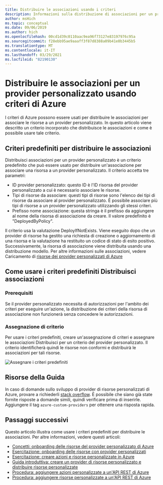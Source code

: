 ```yaml
---
title: Distribuire le associazioni usando i criteri
description: Informazioni sulla distribuzione di associazioni per un provider personalizzato con il servizio criteri di Azure.
author: msHich
ms.topic: conceptual
ms.date: 09/06/2019
ms.author: hich
ms.openlocfilehash: 00cd1d39c0110aac9ea96f73127e83197976c95a
ms.sourcegitcommit: f28ebb95ae9aaaff3f87d8388a09b41e0b3445b5
ms.translationtype: MT
ms.contentlocale: it-IT
ms.lasthandoff: 03/29/2021
ms.locfileid: "82190130"
---
```

# <a name="deploy-associations-for-a-custom-provider-using-azure-policy"></a>Distribuire le associazioni per un provider personalizzato usando criteri di Azure

I criteri di Azure possono essere usati per distribuire le associazioni per associare le risorse a un provider personalizzato. In questo articolo viene descritto un criterio incorporato che distribuisce le associazioni e come è possibile usare tale criterio.

## <a name="built-in-policy-to-deploy-associations"></a>Criteri predefiniti per distribuire le associazioni

Distribuisci associazioni per un provider personalizzato è un criterio predefinito che può essere usato per distribuire un'associazione per associare una risorsa a un provider personalizzato. Il criterio accetta tre parametri:

- ID provider personalizzato: questo ID è l'ID risorsa del provider personalizzato a cui è necessario associare le risorse.
- Tipi di risorse da associare: questi tipi di risorse sono l'elenco dei tipi di risorse da associare al provider personalizzato. È possibile associare più tipi di risorse a un provider personalizzato utilizzando gli stessi criteri.
- Prefisso nome associazione: questa stringa è il prefisso da aggiungere al nome della risorsa di associazione da creare. Il valore predefinito è "DeployedByPolicy".

Il criterio usa la valutazione DeployIfNotExists. Viene eseguito dopo che un provider di risorse ha gestito una richiesta di creazione o aggiornamento di una risorsa e la valutazione ha restituito un codice di stato di esito positivo. Successivamente, la risorsa di associazione viene distribuita usando una distribuzione modello.
Per altre informazioni sulle associazioni, vedere Caricamento di [risorse dei provider personalizzati di Azure](./concepts-resource-onboarding.md)

## <a name="how-to-use-the-deploy-associations-built-in-policy"></a>Come usare i criteri predefiniti Distribuisci associazioni 

### <a name="prerequisites"></a>Prerequisiti
Se il provider personalizzato necessita di autorizzazioni per l'ambito dei criteri per eseguire un'azione, la distribuzione dei criteri della risorsa di associazione non funzionerà senza concedere le autorizzazioni.

### <a name="policy-assignment"></a>Assegnazione di criterio
Per usare i criteri predefiniti, creare un'assegnazione di criteri e assegnare le associazioni Distribuisci per un criterio del provider personalizzato. Il criterio identificherà quindi le risorse non conformi e distribuirà le associazioni per tali risorse.

![Assegnare i criteri predefiniti](media/concepts-built-in-policy/assign-builtin-policy-customprovider.png)

## <a name="getting-help"></a>Risorse della Guida

In caso di domande sullo sviluppo di provider di risorse personalizzati di Azure, provare a richiederli [stack overflow](https://stackoverflow.com/questions/tagged/azure-custom-providers). È possibile che siano già state fornite risposte a domande simili, quindi verificare prima di inserirle. Aggiungere il tag ```azure-custom-providers``` per ottenere una risposta rapida.

## <a name="next-steps"></a>Passaggi successivi

Questo articolo illustra come usare i criteri predefiniti per distribuire le associazioni. Per altre informazioni, vedere questi articoli:

- [Concetti: onboarding delle risorse del provider personalizzato di Azure](./concepts-resource-onboarding.md)
- [Esercitazione: onboarding delle risorse con provider personalizzati](./tutorial-resource-onboarding.md)
- [Esercitazione: creare azioni e risorse personalizzate in Azure](./tutorial-get-started-with-custom-providers.md)
- [Guida introduttiva: creare un provider di risorse personalizzato e distribuire risorse personalizzate](./create-custom-provider.md)
- [Procedura: aggiungere azioni personalizzate a un'API REST di Azure](./custom-providers-action-endpoint-how-to.md)
- [Procedura: aggiungere risorse personalizzate a un'API REST di Azure](./custom-providers-resources-endpoint-how-to.md)
